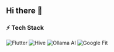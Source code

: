 ## Hi there 👋

### ⚡ Tech Stack
![Flutter](https://img.shields.io/badge/Flutter-02569B?style=for-the-badge&logo=flutter&logoColor=white)
![Hive](https://img.shields.io/badge/Hive-000000?style=for-the-badge&logo=hive&logoColor=yellow)
![Ollama AI](https://img.shields.io/badge/Ollama-AI-FF6F61?style=for-the-badge&logo=appveyor&logoColor=white)
![Google Fit](https://img.shields.io/badge/Google-Fit-34A853?style=for-the-badge&logo=googlefit&logoColor=white)

